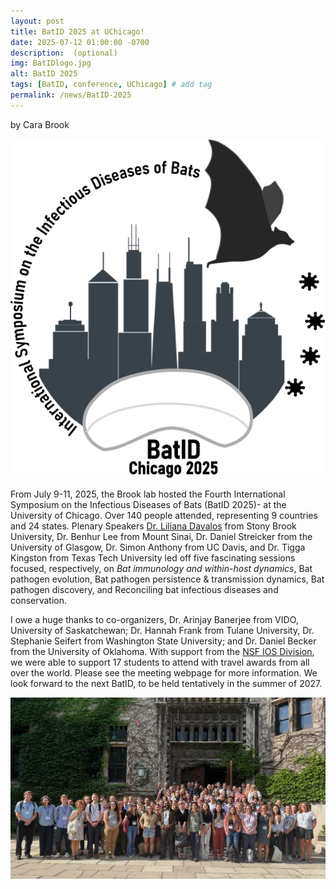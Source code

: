 ```yaml
---
layout: post
title: BatID 2025 at UChicago!
date: 2025-07-12 01:00:00 -0700
description:  (optional)
img: BatIDlogo.jpg
alt: BatID 2025
tags: [BatID, conference, UChicago] # add tag
permalink: /news/BatID-2025
---
```



by Cara Brook

<img src="/programs/batid-img/BatIDlogo_bw_trimmed.png" alt="BatID" class="img-thumbnail float-start col-md-4" />

From July 9-11, 2025, the Brook lab hosted the Fourth International Symposium on the Infectious Diseases of Bats (BatID 2025)- at the University of Chicago. Over 140 people attended, representing 9 countries and 24 states. Plenary Speakers [Dr. Liliana Davalos](https://lmdavalos.github.io) from Stony Brook University, Dr. Benhur Lee from Mount Sinai, Dr. Daniel Streicker from the University of Glasgow, Dr. Simon Anthony from UC Davis, and Dr. Tigga Kingston from Texas Tech University led off five fascinating sessions focused, respectively, on *Bat immunology and within-host dynamics*, Bat pathogen evolution, Bat pathogen persistence & transmission dynamics, Bat pathogen discovery, and Reconciling bat infectious diseases and conservation. 

I owe a huge thanks to co-organizers, Dr. Arinjay Banerjee from VIDO, University of Saskatchewan; Dr. Hannah Frank from Tulane University, Dr. Stephanie Seifert from Washington State University; and Dr. Daniel Becker from the University of Oklahoma. With support from the [NSF IOS Division](https://www.nsf.gov/bio/ios), we were able to support 17 students to attend with travel awards from all over the world. Please see the meeting webpage for more information. We look forward to the next BatID, to be held tentatively in the summer of 2027.

<img src="/assets/img/BatID-2025-group.jpeg" alt="BatID-group" class="img-thumbnail float-start col-md-4" />
